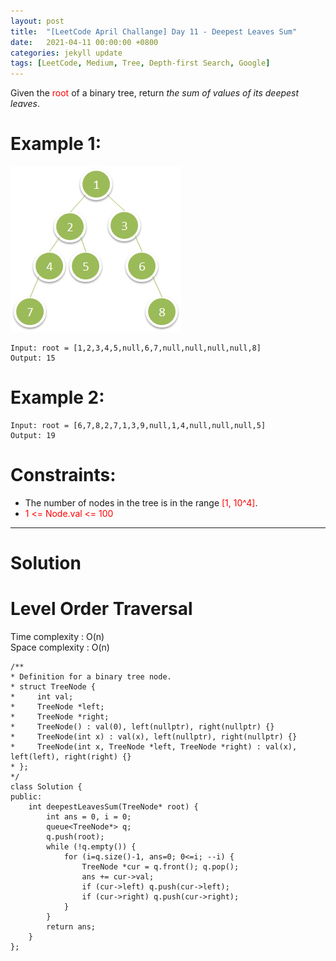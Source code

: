 ```yaml
---
layout: post
title:  "[LeetCode April Challange] Day 11 - Deepest Leaves Sum"
date:   2021-04-11 00:00:00 +0800
categories: jekyll update
tags: [LeetCode, Medium, Tree, Depth-first Search, Google]
---
```

Given the <font color="red">root</font> of a binary tree, return *the sum of values of its deepest leaves*.

# Example 1:

![](https://github.com/nshawn4675/nshawn4675.github.io/blob/master/_pic/1302_ex.png?raw=true)

    Input: root = [1,2,3,4,5,null,6,7,null,null,null,null,8]
    Output: 15

# Example 2:

    Input: root = [6,7,8,2,7,1,3,9,null,1,4,null,null,null,5]
    Output: 19

# Constraints:

- The number of nodes in the tree is in the range <font color="red">[1, 10^4]</font>.
- <font color="red">1 <= Node.val <= 100</font>

______________________  

# Solution  

# Level Order Traversal  

Time complexity : O(n)  
Space complexity : O(n)  

    /**
    * Definition for a binary tree node.
    * struct TreeNode {
    *     int val;
    *     TreeNode *left;
    *     TreeNode *right;
    *     TreeNode() : val(0), left(nullptr), right(nullptr) {}
    *     TreeNode(int x) : val(x), left(nullptr), right(nullptr) {}
    *     TreeNode(int x, TreeNode *left, TreeNode *right) : val(x), left(left), right(right) {}
    * };
    */
    class Solution {
    public:
        int deepestLeavesSum(TreeNode* root) {
            int ans = 0, i = 0;
            queue<TreeNode*> q;
            q.push(root);
            while (!q.empty()) {
                for (i=q.size()-1, ans=0; 0<=i; --i) {
                    TreeNode *cur = q.front(); q.pop();
                    ans += cur->val;
                    if (cur->left) q.push(cur->left);
                    if (cur->right) q.push(cur->right);
                }
            }
            return ans;
        }
    };